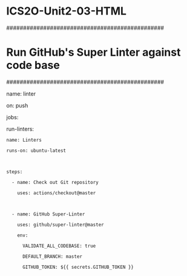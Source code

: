 # ICS2O-Unit2-03-HTML 
###############################################

# Run GitHub's Super Linter against code base #

###############################################



name: linter



on: push



jobs:

  run-linters:

    name: Linters

    runs-on: ubuntu-latest



    steps:

      - name: Check out Git repository

        uses: actions/checkout@master

        

      - name: GitHub Super-Linter

        uses: github/super-linter@master

        env:

          VALIDATE_ALL_CODEBASE: true

          DEFAULT_BRANCH: master

          GITHUB_TOKEN: ${{ secrets.GITHUB_TOKEN }}
